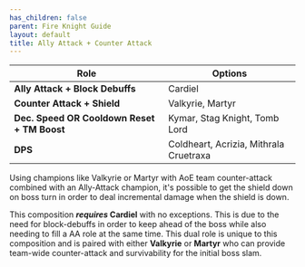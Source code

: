 ```yaml
---
has_children: false
parent: Fire Knight Guide
layout: default
title: Ally Attack + Counter Attack
---
```

| **Role**                                    | **Options**                             |
| ------------------------------------------- | --------------------------------------- |
| **Ally Attack + Block Debuffs**             | Cardiel                                 |
| **Counter Attack + Shield**                 | Valkyrie, Martyr                        |
| **Dec. Speed OR Cooldown Reset + TM Boost** | Kymar, Stag Knight, Tomb Lord           |
| **DPS**                                     | Coldheart, Acrizia, Mithrala Cruetraxa  |



Using champions like Valkyrie or Martyr with AoE team counter-attack combined with an Ally-Attack champion, it's possible to get the shield down on boss turn in order to deal incremental damage when the shield is down. 

This composition ***requires* Cardiel** with no exceptions. This is due to the need for block-debuffs in order to keep ahead of the boss while also needing to fill a AA role at the same time. This dual role is unique to this composition and is paired with either **Valkyrie** or **Martyr** who can provide team-wide counter-attack and survivability for the initial boss slam.